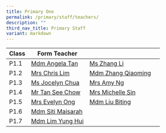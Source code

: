 ```yaml
---
title: Primary One
permalink: /primary/staff/teachers/
description: ""
third_nav_title: Primary Staff
variant: markdown
---
```

| Class | Form Teacher | | |
| -------- | -------- | -------- |-------- |
|P1.1| [Mdm Angela Tan](mailto:angela_tang_wai_yu@schools.gov.sg)| [Ms Zhang Li](mailto:zhang_li_a@schools.gov.sg) | 
|P1.2| [Mrs Chris Lim](mailto:yap_lay_chin@schools.gov.sg)|[Mdm Zhang Qiaoming](mailto:zhang_qiao_ming@schools.gov.sg)| 
|P1.3|[Ms Jocelyn Chua](mailto:Jocelyn_CHUA@schools.gov.sg) | [Mrs Amy Ng](mailto:fang_yingying_amy@schools.gov.sg)|
|P1.4| [Mr Tan See Chow](mailto:tan_see_chow@schools.gov.sg) |[Mrs Michelle Sin](mailto:michelle_sin@schools.gov.sg)|
|P1.5|[Mrs Evelyn Ong](mailto:tan_ee_ming_evelyn@schools.gov.sg) |[Mdm Liu Biting](mailto:liu_biting@schools.gov.sg)|
|P1.6|[Mdm Siti Maisarah](mailto:siti_maisarah_mohamed_wafa@schools.gov.sg)||
|P1.7|[Mdm Lim Yung Hui](mailto:lim_yung_hui@schools.gov.sg)|
